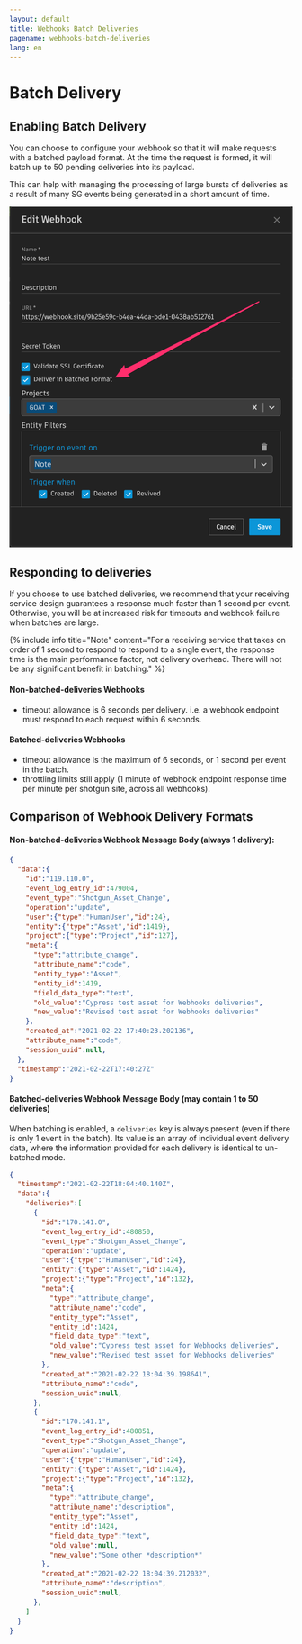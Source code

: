 ```yaml
---
layout: default
title: Webhooks Batch Deliveries
pagename: webhooks-batch-deliveries
lang: en
---
```


# Batch Delivery

## Enabling Batch Delivery

You can choose to configure your webhook so that it will make requests with a batched payload format.
At the time the request is formed, it will batch up to 50 pending deliveries into its payload.

This can help with managing the processing of large bursts of deliveries as a result of many SG events being generated in a short amount of time.

![Batch Delivery Enabled](./images/batch_delivery_enabled.png)

## Responding to deliveries

If you choose to use batched deliveries, we recommend that your receiving service design guarantees a response much faster than 1 second per event. Otherwise, you will be at increased risk for timeouts and webhook failure when batches are large.

{% include info title="Note" content="For a receiving service that takes on order of 1 second to respond to respond to a single event, the response time is the main performance factor, not delivery overhead. There will not be any significant benefit in batching." %}

#### Non-batched-deliveries Webhooks
* timeout allowance is 6 seconds per delivery. i.e. a webhook endpoint must respond to each request within 6 seconds.

#### Batched-deliveries Webhooks
* timeout allowance is the maximum of 6 seconds, or 1 second per event in the batch.
* throttling limits still apply (1 minute of webhook endpoint response time per minute per shotgun site, across all webhooks).

## Comparison of Webhook Delivery Formats

#### Non-batched-deliveries Webhook Message Body (always 1 delivery):

```json
{
  "data":{
    "id":"119.110.0",
    "event_log_entry_id":479004,
    "event_type":"Shotgun_Asset_Change",
    "operation":"update",
    "user":{"type":"HumanUser","id":24},
    "entity":{"type":"Asset","id":1419},
    "project":{"type":"Project","id":127},
    "meta":{
      "type":"attribute_change",
      "attribute_name":"code",
      "entity_type":"Asset",
      "entity_id":1419,
      "field_data_type":"text",
      "old_value":"Cypress test asset for Webhooks deliveries",
      "new_value":"Revised test asset for Webhooks deliveries"
    },
    "created_at":"2021-02-22 17:40:23.202136",
    "attribute_name":"code",
    "session_uuid":null,
  },
  "timestamp":"2021-02-22T17:40:27Z"
}
```

#### Batched-deliveries Webhook Message Body (may contain 1 to 50 deliveries)

When batching is enabled, a `deliveries` key is always present (even if there is only 1 event in the batch). Its value is an array of individual event delivery data, where the information provided for each delivery is identical to un-batched mode. 

```json
{
  "timestamp":"2021-02-22T18:04:40.140Z",
  "data":{
    "deliveries":[
      {
        "id":"170.141.0",
        "event_log_entry_id":480850,
        "event_type":"Shotgun_Asset_Change",
        "operation":"update",
        "user":{"type":"HumanUser","id":24},
        "entity":{"type":"Asset","id":1424},
        "project":{"type":"Project","id":132},
        "meta":{
          "type":"attribute_change",
          "attribute_name":"code",
          "entity_type":"Asset",
          "entity_id":1424,
          "field_data_type":"text",
          "old_value":"Cypress test asset for Webhooks deliveries",
          "new_value":"Revised test asset for Webhooks deliveries"
        },
        "created_at":"2021-02-22 18:04:39.198641",
        "attribute_name":"code",
        "session_uuid":null,
      },
      {
        "id":"170.141.1",
        "event_log_entry_id":480851,
        "event_type":"Shotgun_Asset_Change",
        "operation":"update",
        "user":{"type":"HumanUser","id":24},
        "entity":{"type":"Asset","id":1424},
        "project":{"type":"Project","id":132},
        "meta":{
          "type":"attribute_change",
          "attribute_name":"description",
          "entity_type":"Asset",
          "entity_id":1424,
          "field_data_type":"text",
          "old_value":null,
          "new_value":"Some other *description*"
        },
        "created_at":"2021-02-22 18:04:39.212032",
        "attribute_name":"description",
        "session_uuid":null,
      },
    ]
  }
}
```
